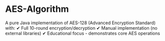 # AES-Algorithm
A pure Java implementation of AES-128 (Advanced Encryption Standard) with: ✔ Full 10-round encryption/decryption ✔ Manual implementation (no external libraries) ✔ Educational focus - demonstrates core AES operations
